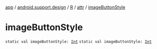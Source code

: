 [app](../../../index.md) / [android.support.design](../../index.md) / [R](../index.md) / [attr](index.md) / [imageButtonStyle](.)

# imageButtonStyle

`static val imageButtonStyle: `[`Int`](https://kotlinlang.org/api/latest/jvm/stdlib/kotlin/-int/index.html)
`static val imageButtonStyle: `[`Int`](https://kotlinlang.org/api/latest/jvm/stdlib/kotlin/-int/index.html)